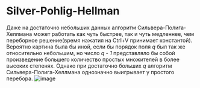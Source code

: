 # Silver-Pohlig-Hellman
Даже на достаточно небольших данных алгоритм Сильвера-Полига-Хеллмана может работать как чуть быстрее, так и чуть медленнее, чем переборное решение(время нажатия на Ctrl+V принимает константой). Вероятно картина была бы иной, если бы порядок поля _q_ был так же относительно небольшим, но число _q - 1_ представляло бы собой произведение большего количество простых множителей в более высоких степенях. Однако при достаточно больших _q_ алгоритм Сильвера-Полига-Хеллмана однозначно выигрывает у простого перебора.
![image](https://user-images.githubusercontent.com/97717897/200438541-d5162e67-6eeb-40da-8c16-ae8af0415207.png)
